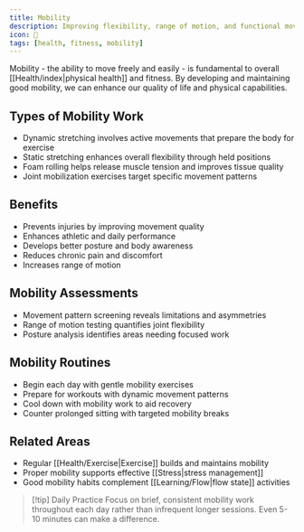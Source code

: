 ```yaml
---
title: Mobility
description: Improving flexibility, range of motion, and functional movement
icon: 🤸
tags: [health, fitness, mobility]
---
```


Mobility - the ability to move freely and easily - is fundamental to overall [[Health/index|physical health]] and fitness. By developing and maintaining good mobility, we can enhance our quality of life and physical capabilities.

## Types of Mobility Work
- Dynamic stretching involves active movements that prepare the body for exercise
- Static stretching enhances overall flexibility through held positions
- Foam rolling helps release muscle tension and improves tissue quality 
- Joint mobilization exercises target specific movement patterns

## Benefits
- Prevents injuries by improving movement quality
- Enhances athletic and daily performance
- Develops better posture and body awareness
- Reduces chronic pain and discomfort
- Increases range of motion

## Mobility Assessments
- Movement pattern screening reveals limitations and asymmetries
- Range of motion testing quantifies joint flexibility
- Posture analysis identifies areas needing focused work

## Mobility Routines
- Begin each day with gentle mobility exercises
- Prepare for workouts with dynamic movement patterns
- Cool down with mobility work to aid recovery
- Counter prolonged sitting with targeted mobility breaks

## Related Areas
- Regular [[Health/Exercise|Exercise]] builds and maintains mobility
- Proper mobility supports effective [[Stress|stress management]]
- Good mobility habits complement [[Learning/Flow|flow state]] activities

> [!tip] Daily Practice
> Focus on brief, consistent mobility work throughout each day rather than infrequent longer sessions. Even 5-10 minutes can make a difference.


